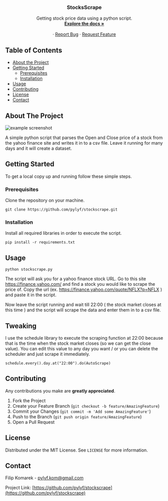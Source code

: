 
<!--
*** github_username, repo, twitter_handle, email
-->



<!-- PROJECT LOGO -->
<br />
<p align="center">


  <h3 align="center">StocksScrape</h3>

  <p align="center">
    Getting stock price data using a python script.
    <br />
    <a href="https://github.com/pylyf/stockscrape"><strong>Explore the docs »</strong></a>
    <br />
    <br />
    ·
    <a href="https://github.com/pylyf/stockscrape/issues">Report Bug</a>
    ·
    <a href="https://github.com/pylyf/stockscrape/issues">Request Feature</a>
  </p>
</p>



<!-- TABLE OF CONTENTS -->
## Table of Contents

* [About the Project](#about-the-project)
* [Getting Started](#getting-started)
  * [Prerequisites](#prerequisites)
  * [Installation](#installation)
* [Usage](#usage)
* [Contributing](#contributing)
* [License](#license)
* [Contact](#contact)



<!-- ABOUT THE PROJECT -->
## About The Project

![example screenshot](https://github.com/pylyf/stockscrape/blob/master/screenshots/example.png)

A simple python script that parses the Open and Close price of a stock from the yahoo finance site and writes it in to a csv file.
Leave it running for many days and it will create a dataset.

<!-- GETTING STARTED -->
## Getting Started

To get a local copy up and running follow these simple steps.

### Prerequisites

Clone the repository on your machine.
```
git clone https://github.com/pylyf/stockscrape.git
```

### Installation
 
Install all required libraries in order to execute the script.
```
pip install -r requirements.txt
```

<!-- USAGE EXAMPLES -->
## Usage
```
python stockscrape.py
```

The script will ask you for a yahoo finance stock URL.
Go to this site https://finance.yahoo.com/ and find a stock you would like to scrape the price of.
Copy the url (ex. https://finance.yahoo.com/quote/NFLX?p=NFLX ) and paste it in the script.

Now leave the script running and wait till 22:00 ( the stock market closes at this time ) and the script will scrape the data and enter them in to a csv file.

## Tweaking
I use the schedule library to execute the scraping function at 22:00 because that is the time when the stock market closes (so we can get the close value).
You can edit this value to any day you want / or you can delete the scheduler and just scrape it immediately.
```
schedule.every().day.at("22:00").do(AutoScrape)
```

<!-- CONTRIBUTING -->
## Contributing

Any contributions you make are **greatly appreciated**.

1. Fork the Project
2. Create your Feature Branch (`git checkout -b feature/AmazingFeature`)
3. Commit your Changes (`git commit -m 'Add some AmazingFeature'`)
4. Push to the Branch (`git push origin feature/AmazingFeature`)
5. Open a Pull Request

<!-- LICENSE -->
## License

Distributed under the MIT License. See `LICENSE` for more information.

<!-- CONTACT -->
## Contact

Filip Komarek - pylyf.kom@gmail.com

Project Link: [https://github.com/pylyf/stockscrape](https://github.com/pylyf/stockscrape)


<!-- MARKDOWN LINKS & IMAGES -->
<!-- https://www.markdownguide.org/basic-syntax/#reference-style-links -->
[contributors-shield]: https://img.shields.io/github/contributors/othneildrew/Best-README-Template.svg?style=flat-square
[contributors-url]: https://github.com/othneildrew/Best-README-Template/graphs/contributors
[forks-shield]: https://img.shields.io/github/forks/othneildrew/Best-README-Template.svg?style=flat-square
[forks-url]: https://github.com/othneildrew/Best-README-Template/network/members
[stars-shield]: https://img.shields.io/github/stars/othneildrew/Best-README-Template.svg?style=flat-square
[stars-url]: https://github.com/othneildrew/Best-README-Template/stargazers
[issues-shield]: https://img.shields.io/github/issues/othneildrew/Best-README-Template.svg?style=flat-square
[issues-url]: https://github.com/othneildrew/Best-README-Template/issues
[license-shield]: https://img.shields.io/github/license/othneildrew/Best-README-Template.svg?style=flat-square
[license-url]: https://github.com/othneildrew/Best-README-Template/blob/master/LICENSE.txt
[linkedin-shield]: https://img.shields.io/badge/-LinkedIn-black.svg?style=flat-square&logo=linkedin&colorB=555
[linkedin-url]: https://linkedin.com/in/othneildrew
[product-screenshot]: images/screenshot.png
